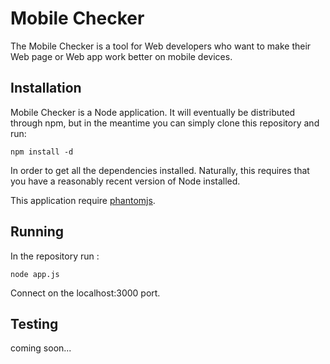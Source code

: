 # Mobile Checker

The Mobile Checker is a tool for Web developers who want to make their Web page or Web app work better on mobile devices.

## Installation

Mobile Checker is a Node application. It will eventually be distributed through npm, but in the meantime
you can simply clone this repository and run:

    npm install -d

In order to get all the dependencies installed. Naturally, this requires that you have a reasonably
recent version of Node installed.

This application require [phantomjs](http://phantomjs.org).

## Running

In the repository run :

    node app.js

Connect on the localhost:3000 port.

## Testing

coming soon...
